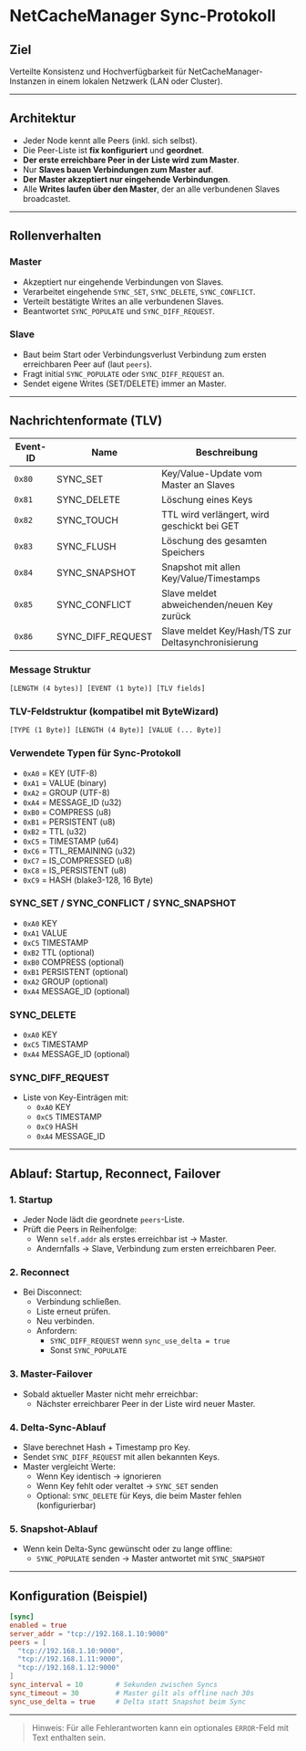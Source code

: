 # NetCacheManager Sync-Protokoll

## Ziel

Verteilte Konsistenz und Hochverfügbarkeit für NetCacheManager-Instanzen in einem lokalen Netzwerk (LAN oder Cluster).

---

## Architektur

* Jeder Node kennt alle Peers (inkl. sich selbst).
* Die Peer-Liste ist **fix konfiguriert** und **geordnet**.
* **Der erste erreichbare Peer in der Liste wird zum Master**.
* Nur **Slaves bauen Verbindungen zum Master auf**.
* **Der Master akzeptiert nur eingehende Verbindungen**.
* Alle **Writes laufen über den Master**, der an alle verbundenen Slaves broadcastet.

---

## Rollenverhalten

### Master

* Akzeptiert nur eingehende Verbindungen von Slaves.
* Verarbeitet eingehende `SYNC_SET`, `SYNC_DELETE`, `SYNC_CONFLICT`.
* Verteilt bestätigte Writes an alle verbundenen Slaves.
* Beantwortet `SYNC_POPULATE` und `SYNC_DIFF_REQUEST`.

### Slave

* Baut beim Start oder Verbindungsverlust Verbindung zum ersten erreichbaren Peer auf (laut `peers`).
* Fragt initial `SYNC_POPULATE` oder `SYNC_DIFF_REQUEST` an.
* Sendet eigene Writes (SET/DELETE) immer an Master.

---

## Nachrichtenformate (TLV)

| Event-ID | Name                | Beschreibung                                       |
| -------- | ------------------- | -------------------------------------------------- |
| `0x80`   | SYNC_SET            | Key/Value-Update vom Master an Slaves              |
| `0x81`   | SYNC_DELETE         | Löschung eines Keys                                |
| `0x82`   | SYNC_TOUCH          | TTL wird verlängert, wird geschickt bei GET        |
| `0x83`   | SYNC_FLUSH          | Löschung des gesamten Speichers                    |
| `0x84`   | SYNC_SNAPSHOT       | Snapshot mit allen Key/Value/Timestamps            |
| `0x85`   | SYNC_CONFLICT       | Slave meldet abweichenden/neuen Key zurück         |
| `0x86`   | SYNC_DIFF_REQUEST   | Slave meldet Key/Hash/TS zur Deltasynchronisierung |

### Message Struktur 

```
[LENGTH (4 bytes)] [EVENT (1 byte)] [TLV fields]
```

### TLV-Feldstruktur (kompatibel mit ByteWizard)

```
[TYPE (1 Byte)] [LENGTH (4 Byte)] [VALUE (... Byte)]
```

### Verwendete Typen für Sync-Protokoll

* `0xA0` = KEY (UTF-8)
* `0xA1` = VALUE (binary)
* `0xA2` = GROUP (UTF-8)
* `0xA4` = MESSAGE_ID (u32)
* `0xB0` = COMPRESS (u8)
* `0xB1` = PERSISTENT (u8)
* `0xB2` = TTL (u32)
* `0xC5` = TIMESTAMP (u64)
* `0xC6` = TTL_REMAINING (u32)
* `0xC7` = IS_COMPRESSED (u8)
* `0xC8` = IS_PERSISTENT (u8)
* `0xC9` = HASH (blake3-128, 16 Byte)

### SYNC_SET / SYNC_CONFLICT / SYNC_SNAPSHOT

* `0xA0` KEY
* `0xA1` VALUE
* `0xC5` TIMESTAMP
* `0xB2` TTL (optional)
* `0xB0` COMPRESS (optional)
* `0xB1` PERSISTENT (optional)
* `0xA2` GROUP (optional)
* `0xA4` MESSAGE_ID (optional)

### SYNC_DELETE

* `0xA0` KEY
* `0xC5` TIMESTAMP
* `0xA4` MESSAGE_ID (optional)

### SYNC_DIFF_REQUEST

* Liste von Key-Einträgen mit:
  * `0xA0` KEY
  * `0xC5` TIMESTAMP
  * `0xC9` HASH
  * `0xA4` MESSAGE_ID

---

## Ablauf: Startup, Reconnect, Failover

### 1. Startup

* Jeder Node lädt die geordnete `peers`-Liste.
* Prüft die Peers in Reihenfolge:
  * Wenn `self.addr` als erstes erreichbar ist → Master.
  * Andernfalls → Slave, Verbindung zum ersten erreichbaren Peer.

### 2. Reconnect

* Bei Disconnect:
  * Verbindung schließen.
  * Liste erneut prüfen.
  * Neu verbinden.
  * Anfordern:
    * `SYNC_DIFF_REQUEST` wenn `sync_use_delta = true`
    * Sonst `SYNC_POPULATE`

### 3. Master-Failover

* Sobald aktueller Master nicht mehr erreichbar:
  * Nächster erreichbarer Peer in der Liste wird neuer Master.

### 4. Delta-Sync-Ablauf

* Slave berechnet Hash + Timestamp pro Key.
* Sendet `SYNC_DIFF_REQUEST` mit allen bekannten Keys.
* Master vergleicht Werte:
  * Wenn Key identisch → ignorieren
  * Wenn Key fehlt oder veraltet → `SYNC_SET` senden
  * Optional: `SYNC_DELETE` für Keys, die beim Master fehlen (konfigurierbar)

### 5. Snapshot-Ablauf

* Wenn kein Delta-Sync gewünscht oder zu lange offline:
  * `SYNC_POPULATE` senden → Master antwortet mit `SYNC_SNAPSHOT`

---

## Konfiguration (Beispiel)

```toml
[sync]
enabled = true
server_addr = "tcp://192.168.1.10:9000"
peers = [
  "tcp://192.168.1.10:9000",
  "tcp://192.168.1.11:9000",
  "tcp://192.168.1.12:9000"
]
sync_interval = 10        # Sekunden zwischen Syncs
sync_timeout = 30         # Master gilt als offline nach 30s
sync_use_delta = true     # Delta statt Snapshot beim Sync
```

---

> Hinweis: Für alle Fehlerantworten kann ein optionales `ERROR`-Feld mit Text enthalten sein.

